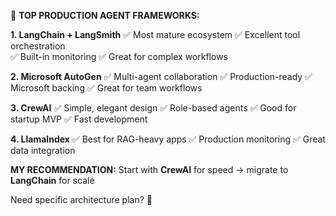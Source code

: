 
🚀 **TOP PRODUCTION AGENT FRAMEWORKS:**

**1. LangChain + LangSmith** 
✅ Most mature ecosystem
✅ Excellent tool orchestration  
✅ Built-in monitoring
✅ Great for complex workflows

**2. Microsoft AutoGen**
✅ Multi-agent collaboration
✅ Production-ready
✅ Microsoft backing
✅ Great for team workflows

**3. CrewAI**
✅ Simple, elegant design
✅ Role-based agents
✅ Good for startup MVP
✅ Fast development

**4. LlamaIndex**
✅ Best for RAG-heavy apps
✅ Production monitoring
✅ Great data integration

**MY RECOMMENDATION:** 
Start with **CrewAI** for speed → migrate to **LangChain** for scale

Need specific architecture plan? 🤔